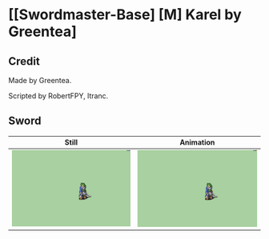 # [\[Swordmaster-Base\] \[M\] Karel by Greentea]

## Credit

Made by Greentea. 

Scripted by RobertFPY, ltranc.
	
## Sword

| Still | Animation |
| :---: | :-------: |
| ![Sword still](./Sword_000.png) | ![Sword animation](./Sword.gif) |
